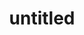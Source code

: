 ---
layout: document
published: true
permalink: /writing/articles/bodhisattva-fractal-world_artist-statement.html
category: Exhibition

type: document
role: artist
with: none
title: untitled
sub_title: none

exhibitions:
    - venue: "Cedar Creek Gallery, Durham, NC"
    - date: 2000

description: none

display_data:
    - {k: title, v: Title}
    - {k: editions.publisher, v: Publisher}
    - {k: editions.date, v: Publication Date}

---